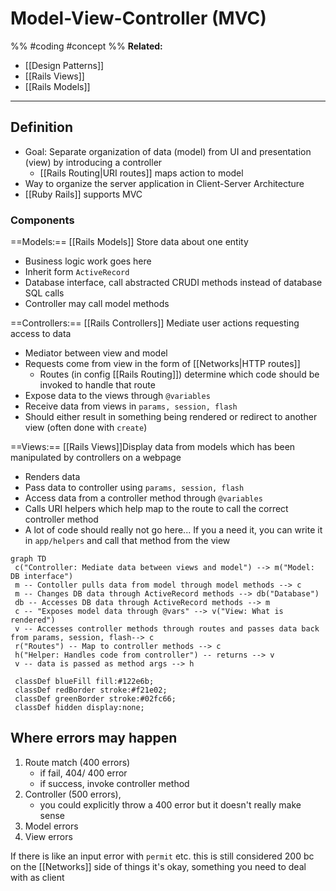 # Model-View-Controller (MVC)
%%
#coding 
#concept
%%
**Related:**
-  [[Design Patterns]]
-  [[Rails Views]]
-  [[Rails Models]]

---

## Definition
- Goal: Separate organization of data (model) from UI and presentation (view) by introducing a controller
	- [[Rails Routing|URI routes]] maps action to model 
- Way to organize the server application in Client-Server Architecture
- [[Ruby Rails]] supports MVC

### Components
==Models:== [[Rails Models]] Store data about one entity
- Business logic work goes here
- Inherit form `ActiveRecord`
- Database interface, call abstracted CRUDI methods instead of database SQL calls
- Controller may call model methods

==Controllers:== [[Rails Controllers]] Mediate user actions requesting access to data
- Mediator between view and model
- Requests come from view in the form of [[Networks|HTTP routes]]
	- Routes (in config [[Rails Routing]]) determine which code should be invoked to handle that route
- Expose data to the views through `@variables`
- Receive data from views in `params, session, flash`
- Should either result in something being rendered or redirect to another view (often done with `create`)

==Views:== [[Rails Views]]Display data from models which has been manipulated by controllers on a webpage
- Renders data
- Pass data to controller using `params, session, flash`
- Access data from a controller method through `@variables`
- Calls URI helpers which help map to the route to call the correct controller method
- A lot of code should really not go here... If you a need it, you can write it in  `app/helpers` and call that method from the view


```mermaid
graph TD
 c("Controller: Mediate data between views and model") --> m("Model: DB interface")
 m -- Contoller pulls data from model through model methods --> c
 m -- Changes DB data through ActiveRecord methods --> db("Database")
 db -- Accesses DB data through ActiveRecord methods --> m
 c -- "Exposes model data through @vars" --> v("View: What is rendered")
 v -- Accesses controller methods through routes and passes data back from params, session, flash--> c
 r("Routes") -- Map to controller methods --> c
 h("Helper: Handles code from controller") -- returns --> v
 v -- data is passed as method args --> h
 
 classDef blueFill fill:#122e6b;
 classDef redBorder stroke:#f21e02;
 classDef greenBorder stroke:#02fc66;
 classDef hidden display:none;
```

## Where errors may happen
1. Route match (400 errors)
	- if fail, 404/ 400 error
	- if success, invoke controller method
2. Controller (500 errors),
	-  you could explicitly throw a 400 error but it doesn't really make sense
3. Model errors
4.  View errors

If there is like an input error with `permit` etc. this is still considered 200 bc on the [[Networks]] side of things it's okay, something you need to deal with as client